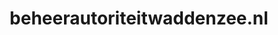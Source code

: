---
layout: post
title:  "beheerautoriteitwaddenzee.nl"
internal_url:  "/dutchgov/beheerautoriteitwaddenzee.nl.html"
subdomains_count: 5
all_subdomains_count: 5
urls_count: 5
ssl_rank: 100
http_rank: 73
url_link: /data/beheerautoriteitwaddenzee.nl/urls.txt
all_subdomains_link: /data/beheerautoriteitwaddenzee.nl/all_subdomains.txt
subdomains_link: /data/beheerautoriteitwaddenzee.nl/subdomains.txt
categories: dutchgov
---